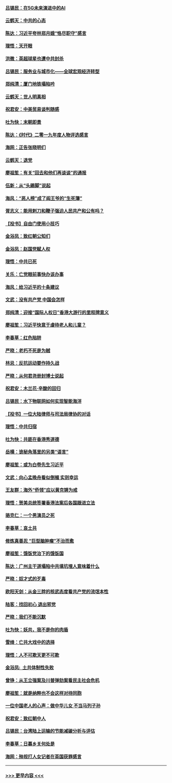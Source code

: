 #### [吕锡民：在5G未来演进中的AI](../pages/nsc993/n11730010.md?t=12191155) 
#### [云鹤天：中共的心态](../pages/nsc993/n11729906.md?t=12191155) 
#### [陈达：习近平夸林郑月娥“恪尽职守”感言](../pages/nsc993/n11729881.md?t=12191155) 
#### [理悟：天开眼](../pages/nsc993/n11729699.md?t=12191155) 
#### [洪微：英超球星也遭中共封杀](../pages/nsc993/n11727243.md?t=12191155) 
#### [吕锡民：服务业与城市化——全球宏观经济转型](../pages/nsc993/n11725845.md?t=12191155) 
#### [郑纯清：厦门地铁塌陷吟](../pages/nsc993/n11725813.md?t=12191155) 
#### [云鹤天：世人明真相](../pages/nsc993/n11725621.md?t=12191155) 
#### [祝君安：中美贸易谈判随感](../pages/nsc993/n11725609.md?t=12191155) 
#### [吐为快：末朝即景](../pages/nsc993/n11723365.md?t=12191155) 
#### [陈达：《时代》二零一九年度人物评选感言](../pages/nsc993/n11723337.md?t=12191155) 
#### [海网：正告张晓明们](../pages/nsc993/n11723228.md?t=12191155) 
#### [云鹤天：退党](../pages/nsc993/n11723056.md?t=12191155) 
#### [廖祖笙：有关“回去和他们再谈谈”的通报](../pages/nsc993/n11722442.md?t=12191155) 
#### [伍新：从“头踢脚”说起](../pages/nsc993/n11722429.md?t=12191155) 
#### [海风：“恶人榜”成了阎王爷的“生死簿”](../pages/nsc993/n11722272.md?t=12191155) 
#### [胥志义：能用剌刀和鞭子强迫人民共产和公有吗？](../pages/nsc993/n11720569.md?t=12191155) 
#### [【投书】自由门使用小技巧](../pages/nsc993/n11720180.md?t=12191155) 
#### [金浴凤：致红朝公知们](../pages/nsc993/n11720563.md?t=12191155) 
#### [金浴凤：赵国党赋人权](../pages/nsc993/n11720533.md?t=12191155) 
#### [理悟：中共已死](../pages/nsc993/n11720233.md?t=12191155) 
#### [关乐：亡党眼前事快办该办事](../pages/nsc993/n11719160.md?t=12191155) 
#### [海风：给习近平的十条建议](../pages/nsc993/n11717616.md?t=12191155) 
#### [文武：没有共产党 中国会怎样](../pages/nsc993/n11717584.md?t=12191155) 
#### [郑纯清：迎接“国际人权日”香港大游行的里程牌意义](../pages/nsc993/n11717417.md?t=12191155) 
#### [廖祖笙：习近平快意于虐待老人和儿童？](../pages/nsc993/n11715313.md?t=12191155) 
#### [李春草：红色陷阱](../pages/nsc993/n11715029.md?t=12191155) 
#### [严晓：老朽不死是为贼](../pages/nsc993/n11712910.md?t=12191155) 
#### [林忌：反抗运动要作持久战](../pages/nsc993/n11712623.md?t=12191155) 
#### [严晓：从何君尧册封博士说起](../pages/nsc993/n11712465.md?t=12191155) 
#### [祝君安：木兰花·辛酸的回归](../pages/nsc993/n11712381.md?t=12191155) 
#### [吕锡民：水下物联网如何实现智能海洋](../pages/nsc993/n11711158.md?t=12191155) 
#### [【投书】一位大陆律师与司法局律协的对话](../pages/nsc993/n11709675.md?t=12191155) 
#### [理悟：中共归宿](../pages/nsc993/n11710059.md?t=12191155) 
#### [吐为快：共匪在香港秀道德](../pages/nsc993/n11709979.md?t=12191155) 
#### [岳横：诡秘角落里的另类“语言”](../pages/nsc993/n11709792.md?t=12191155) 
#### [廖祖笙：或为白卷先生习近平](../pages/nsc993/n11708330.md?t=12191155) 
#### [文武：向心孟晚舟看似倒楣 实则幸运](../pages/nsc993/n11708236.md?t=12191155) 
#### [王友群：海外“侨领”应以黄克锵为戒](../pages/nsc993/n11706176.md?t=12191155) 
#### [理悟：贺美总统签署香港法案后各国跟进立法](../pages/nsc993/n11706853.md?t=12191155) 
#### [骆克仁：一个男演员之死](../pages/nsc993/n11706677.md?t=12191155) 
#### [李春草：哀土共](../pages/nsc993/n11706255.md?t=12191155) 
#### [修炼真善忍 “巨型脑肿瘤”不治而愈](../pages/nsc993/n11705340.md?t=12191155) 
#### [廖祖笙：饿饭党治下的饿饭国](../pages/nsc993/n11705085.md?t=12191155) 
#### [陈达：广州主干道塌陷中共填坑埋人意味着什么](../pages/nsc993/n11705046.md?t=12191155) 
#### [严晓：奴才式的歹毒](../pages/nsc993/n11704826.md?t=12191155) 
#### [欧阳天剑：从金三胖的核武态度看共产党的流氓本性](../pages/nsc993/n11702238.md?t=12191155) 
#### [陆客：找回初心 退出邪党](../pages/nsc993/n11702213.md?t=12191155) 
#### [严晓：我们不能沉默](../pages/nsc993/n11702110.md?t=12191155) 
#### [吐为快：妖共，我不是你的肉盾](../pages/nsc993/n11701366.md?t=12191155) 
#### [雪绮：亡共大戏中的选择](../pages/nsc993/n11699922.md?t=12191155) 
#### [理悟：人不可欺天更不可欺](../pages/nsc993/n11699657.md?t=12191155) 
#### [金浴凤:  土共体制性失败](../pages/nsc993/n11699361.md?t=12191155) 
#### [曾铮：从王立强案及川普弹劾案看民主社会危机](../pages/nsc993/n11699318.md?t=12191155) 
#### [廖祖笙：就是纳粹也不会这样对待同胞](../pages/nsc993/n11697658.md?t=12191155) 
#### [一位中国老人的心声：做中华儿女 不当马列子孙](../pages/nsc993/n11697525.md?t=12191155) 
#### [祝君安：致红朝中人](../pages/nsc993/n11697518.md?t=12191155) 
#### [吕锡民：台湾陆上运输的节能减碳分析与评估](../pages/nsc993/n11694983.md?t=12191155) 
#### [李春草：日暮乡关何处是](../pages/nsc993/n11694805.md?t=12191155) 
#### [海网：殃视打人女记者在英国获罪感言](../pages/nsc993/n11693832.md?t=12191155) 

----
#### [ >>> 更早内容 <<< ](../indexes/nsc993-earlier.md)
